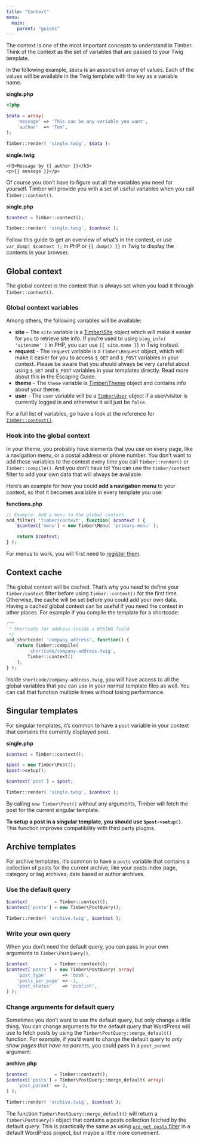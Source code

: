 ```yaml
---
title: "Context"
menu:
  main:
    parent: "guides"
---
```


The context is one of the most important concepts to understand in Timber. Think of the context as the set of variables that are passed to your Twig template.

In the following example, `$data` is an associative array of values. Each of the values will be available in the Twig template with the key as a variable name.

**single.php**

```php
<?php

$data = array(
    'message' => 'This can be any variable you want',
    'author'  => 'Tom',
);

Timber::render( 'single.twig', $data );
```

**single.twig**

```twig
<h3>Message by {{ author }}</h3>
<p>{{ message }}</p>
```

Of course you don’t have to figure out all the variables you need for yourself. Timber will provide you with a set of useful variables when you call `Timber::context()`. 

**single.php**

```php
$context = Timber::context();

Timber::render( 'single.twig', $context );
```

Follow this guide to get an overview of what’s in the context, or use `var_dump( $context );` in PHP or `{{ dump() }}` in Twig to display the contents in your browser.

## Global context

The global context is the context that is always set when you load it through `Timber::context()`.

### Global context variables

Among others, the following variables will be available:

- **site** – The `site` variable is a [Timber\Site](/docs/reference/timber-site/) object which will make it easier for you to retrieve site info. If you’re used to using `blog_info( 'sitename' )` in PHP, you can use `{{ site.name }}` in Twig instead.
- **request** - The `request` variable is a `Timber\Request` object, which will make it easier for you to access `$_GET` and `$_POST` variables in your context. Please be aware that you should always be very careful about using `$_GET` and `$_POST` variables in your templates directly. Read more about this in the Escaping Guide.
- **theme** - The `theme` variable is [Timber\Theme](/docs/reference/timber-theme/) object and contains info about your theme.
- **user** - The `user` variable will be a [`Timber\User`](/docs/reference/timber-user/) object if a user/visitor is currently logged in and otherwise it will just be `false`.

For a full list of variables, go have a look at the reference for [`Timber::context()`](/docs/reference/timber-timber/#context).

### Hook into the global context

In your theme, you probably have elements that you use on every page, like a navigation menu, or a postal address or phone number. You don’t want to add these variables to the context every time you call `Timber::render()` or `Timber::compile()`. And you don’t have to! You can use the `timber/context` filter to add your own data that will always be available.

Here’s an example for how you could **add a navigation menu** to your context, so that it becomes available in every template you use:

**functions.php**

```php
// Example: Add a menu to the global context.
add_filter( 'timber/context', function( $context ) {
    $context['menu'] = new Timber\Menu( 'primary-menu' );

    return $context;
} );
```

For menus to work, you will first need to [register them](https://codex.wordpress.org/Navigation_Menus).

## Context cache

The global context will be cached. That’s why you need to define your `timber/context` filter before using `Timber::context()` for the first time. Otherwise, the cache will be set before you could add your own data. Having a cached global context can be useful if you need the context in other places. For example if you compile the template for a shortcode:

```php
/**
 * Shortcode for address inside a WYSIWG field
 */
add_shortcode( 'company_address', function() {
    return Timber::compile(
        'shortcode/company-address.twig',
        Timber::context()
    );
} );
```

Inside `shortcode/company-address.twig`, you will have access to all the global variables that you can use in your normal template files as well. You can call that function multiple times without losing performance.

## Singular templates

For singular templates, it’s common to have a `post` variable in your context that contains the currently displayed post.

**single.php**

```php
$context = Timber::context();

$post = new Timber\Post();
$post->setup();

$context['post'] = $post;

Timber::render( 'single.twig', $context );
```

By calling `new Timber\Post()` without any arguments, Timber will fetch the post for the current singular template. 

**To setup a post in a singular template, you should use `$post->setup()`**. This function improves compatibility with third party plugins.

## Archive templates

For archive templates, it’s common to have a `posts` variable that contains a collection of posts for the current archive, like your posts index page, category or tag archives, date based or author archives.

### Use the default query

```php
$context          = Timber::context();
$context['posts'] = new Timber\PostQuery();

Timber::render( 'archive.twig', $context );
```

### Write your own query

When you don’t need the default query, you can pass in your own arguments to `Timber\PostQuery()`.

```php
$context          = Timber::context();
$context['posts'] = new Timber\PostQuery( array(
    'post_type'      => 'book',
    'posts_per_page' => -1,
    'post_status'    => 'publish',
) );
```

### Change arguments for default query

Sometimes you don’t want to use the default query, but only change a little thing. You can change arguments for the default query that WordPress will use to fetch posts by using the `Timber\PostQuery::merge_default()` function. For example, if you’d want to change the default query to *only show pages that have no parents*, you could pass in a `post_parent` argument:

**archive.php**

```php
$context          = Timber::context();
$context['posts'] = Timber\PostQuery::merge_default( array(
    'post_parent' => 0,
) );

Timber::render( 'archive.twig', $context );
```

The function `Timber\PostQuery::merge_default()` will return a `Timber\PostQuery()` object that contains a posts collection fetched by the default query. This is practically the same as using [`pre_get_posts` filter](https://developer.wordpress.org/reference/hooks/pre_get_posts/) in a default WordPress project, but maybe a little more convenient.
